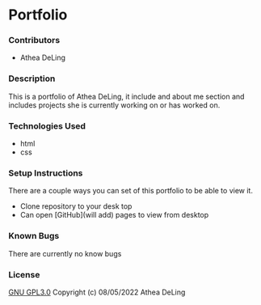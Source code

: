 # Portfolio
### Contributors
* Athea DeLing
### Description
This is a portfolio of Athea DeLing, it include and about me section and includes projects she is currently working on or has worked on.
### Technologies Used
* html
* css
### Setup Instructions
There are a couple ways you can set of this portfolio to be able to view it.
* Clone repository to your desk top
* Can open [GitHub](will add) pages to view from desktop
### Known Bugs
There are currently no know bugs
### License
[GNU GPL3.0](https://choosealicense.com/licenses/gpl-3.0/) 
Copyright (c) 08/05/2022 Athea DeLing